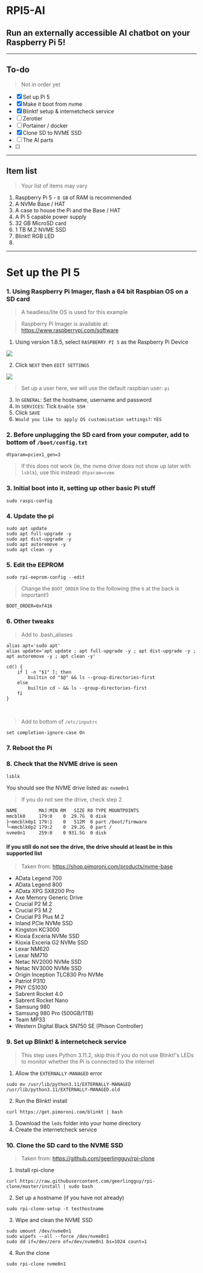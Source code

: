 # RPI5-AI
## Run an externally accessible AI chatbot on your Raspberry Pi 5!

---

## To-do
> Not in order yet

- [x] Set up Pi 5
- [x] Make it boot from nvme
- [x] Blinkt! setup & internetcheck service
- [ ] Zerotier
- [ ] Portainer / docker
- [x] Clone SD to NVME SSD
- [ ] The AI parts
- [ ] 

---

## Item list

> Your list of items may vary

1. Raspberry Pi 5 - ```8 GB``` of RAM is recommended
2. A NVMe Base / HAT
3. A case to house the Pi and the Base / HAT
4. A Pi 5 capable power supply
5. 32 GB MicroSD card
6. 1 TB M.2 NVME SSD
7. Blinkt! RGB LED
8. 

---

# Set up the PI 5

### 1. Using Raspberry Pi Imager, flash a 64 bit Raspbian OS on a SD card

> A headless/lite OS is used for this example

> Raspberry Pi Imager is available at: https://www.raspberrypi.com/software

1. Using version 1.8.5, select ```RASPBERRY PI 5``` as the Raspberry Pi Device

![](https://github.com/reikolydia/RPI5-AI/blob/main/images/rpi_imager_1.8.5.png)

2. Click ```NEXT``` then ```EDIT SETTINGS```

![](https://github.com/reikolydia/RPI5-AI/blob/main/images/rpi_imager_next.png)

> Set up a user here, we will use the default raspbian user: ```pi```

3. In ```GENERAL```: Set the hostname, username and password
4. In ```SERVICES```: Tick ```Enable SSH```
5. Click ```SAVE```
6. ```Would you like to apply OS customisation settings?```: ```YES```

### 2. Before unplugging the SD card from your computer, add to bottom of ```/boot/config.txt```

```shell
dtparam=pciex1_gen=3
```

> If this does not work (ie, the nvme drive does not show up later with ``` lsblk ```), use this instead: ```dtparam=nvme```

### 3. Initial boot into it, setting up other basic Pi stuff

```shell
sudo raspi-config
```

### 4. Update the pi

```shell
sudo apt update
sudo apt full-upgrade -y
sudo apt dist-upgrade -y
sudo apt autoremove -y
sudo apt clean -y
```

### 5. Edit the EEPROM

```shell
sudo rpi-eeprom-config --edit
```

> Change the ```BOOT_ORDER``` line to the following (the ```6``` at the back is important!)

```shell
BOOT_ORDER=0xf416
```

### 6. Other tweaks

> Add to .bash_aliases

```shell
alias apt='sudo apt'
alias update='apt update ; apt full-upgrade -y ; apt dist-upgrade -y ; apt autoremove -y ; apt clean -y'

cd() {
    if [ -n "$1" ]; then
        builtin cd "$@" && ls --group-directories-first
    else
        builtin cd ~ && ls --group-directories-first
    fi
}
```

<br>

> Add to bottom of ```/etc/inputrc```

```shell
set completion-ignore-case On
```

### 7. Reboot the Pi

### 8. Check that the NVME drive is seen

```shell
lsblk
```

You should see the NVME drive listed as: ```nvme0n1```

> If you do not see the drive, check step 2

```bash
NAME        MAJ:MIN RM   SIZE RO TYPE MOUNTPOINTS
mmcblk0     179:0    0  29.7G  0 disk
├─mmcblk0p1 179:1    0   512M  0 part /boot/firmware
└─mmcblk0p2 179:2    0  29.2G  0 part /
nvme0n1     259:0    0 931.5G  0 disk
```

#### If you still do not see the drive, the drive should at least be in this supported list

> Taken from: https://shop.pimoroni.com/products/nvme-base

- AData Legend 700
- AData Legend 800
- AData XPG SX8200 Pro
- Axe Memory Generic Drive
- Crucial P2 M.2
- Crucial P3 M.2
- Crucial P3 Plus M.2
- Inland PCIe NVMe SSD
- Kingston KC3000
- Kioxia Exceria NVMe SSD
- Kioxia Exceria G2 NVMe SSD
- Lexar NM620
- Lexar NM710
- Netac NV2000 NVMe SSD
- Netac NV3000 NVMe SSD
- Origin Inception TLC830 Pro NVMe
- Patriot P310
- PNY CS1030
- Sabrent Rocket 4.0
- Sabrent Rocket Nano
- Samsung 980
- Samsung 980 Pro (500GB/1TB)
- Team MP33
- Western Digital Black SN750 SE (Phison Controller)

### 9. Set up Blinkt! & internetcheck service

> This step uses Python 3.11.2, skip this if you do not use Blinkt!'s LEDs to monitor whether the Pi is connected to the internet

  1. Allow the ```EXTERNALLY-MANAGED``` error

```shell
sudo mv /usr/lib/python3.11/EXTERNALLY-MANAGED /usr/lib/python3.11/EXTERNALLY-MANAGED.old
```

  2. Run the Blinkt! install

```shell
curl https://get.pimoroni.com/blinkt | bash
```

  3. Download the ```leds``` folder into your home directory
  4. Create the internetcheck service

### 10. Clone the SD card to the NVME SSD

> Taken from: https://github.com/geerlingguy/rpi-clone

  1. Install rpi-clone
   
```shell
curl https://raw.githubusercontent.com/geerlingguy/rpi-clone/master/install | sudo bash
```

  2. Set up a hostname (if you have not already)
   
```shell
sudo rpi-clone-setup -t testhostname
```

  3. Wipe and clean the NVME SSD

```shell
sudo umount /dev/nvme0n1
sudo wipefs --all --force /dev/nvme0n1
sudo dd if=/dev/zero of=/dev/nvme0n1 bs=1024 count=1
```

  4. Run the clone

```shell
sudo rpi-clone nvme0n1
```

